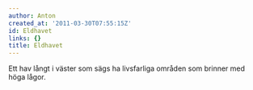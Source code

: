 ```yaml
---
author: Anton
created_at: '2011-03-30T07:55:15Z'
id: Eldhavet
links: {}
title: Eldhavet
---
```


Ett hav långt i väster som sägs ha livsfarliga områden som brinner med höga lågor.
